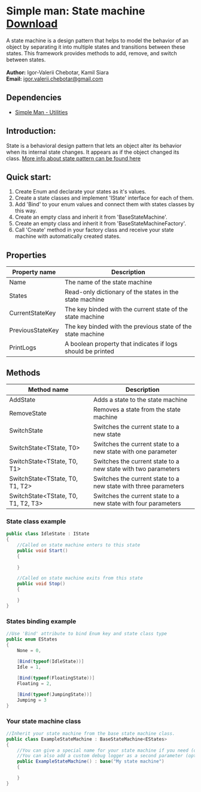 # Simple man: State machine  [Download](https://github.com/IgorChebotar/StateMachine/releases)
A state machine is a design pattern that helps to model the behavior of an object by separating it into multiple states and transitions between these states. This framework provides methods to add, remove, and switch between states.
<br>
<br>
**Author:** Igor-Valerii Chebotar, Kamil Siara
<br>
**Email:**  igor.valerii.chebotar@gmail.com

## Dependencies
* [Simple Man - Utilities](https://github.com/IgorChebotar/Utilities)

## Introduction:
State is a behavioral design pattern that lets an object alter its behavior when its internal state changes. It appears as if the object changed its class.
[More info about state pattern can be found here](https://refactoring.guru/design-patterns/state)

## Quick start:
1. Create Enum and declarate your states as it's values.
2. Create a state classes and implement 'IState' interface for each of them.
3. Add 'Bind' to your enum values and connect them with states classes by this way. 
4. Create an empty class and inherit it from 'BaseStateMachine'.
5. Create an empty class and inherit it from 'BaseStateMachineFactory'. 
5. Call 'Create' method in your factory class and receive your state machine with automatically created states.

## Properties
| Property name | Description                    |
| ------------- | ------------------------------ |
| Name | The name of the state machine |
| States | Read-only dictionary of the states in the state machine |
| CurrentStateKey | The key binded with the current state of the state machine |
| PreviousStateKey | The key binded with the previous state of the state machine |
| PrintLogs | A boolean property that indicates if logs should be printed |

## Methods
| Method name | Description | 
| ------------- | ------------------------------ |
| AddState | Adds a state to the state machine | 
| RemoveState | Removes a state from the state machine | 
| SwitchState<TState> | Switches the current state to a new state | 
| SwitchState<TState, T0> | Switches the current state to a new state with one parameter 
| SwitchState<TState, T0, T1> | Switches the current state to a new state with two parameters |
| SwitchState<TState, T0, T1, T2> | Switches the current state to a new state with three parameters |
| SwitchState<TState, T0, T1, T2, T3> | Switches the current state to a new state with four parameters |


### State class example
```C# 
public class IdleState : IState
{
  	//Called on state machine enters to this state
	public void Start()
	{
		
	}

  	//Called on state machine exits from this state
	public void Stop()
	{

	}
}
```
  
### States binding example
```C# 
//Use 'Bind' attribute to bind Enum key and state class type
public enum EStates
{
	None = 0,
  
	[Bind(typeof(IdleState))]
	Idle = 1,

	[Bind(typeof(FloatingState))]
	Floating = 2,

	[Bind(typeof(JumpingState))]
	Jumping = 3
}
```
  
### Your state machine class
```C# 
//Inherit your state machine from the base state machine class.
public class ExampleStateMachine : BaseStateMachine<EStates>
{
	//You can give a special name for your state machine if you need (optional).
	//You can also add a custom debug logger as a second parameter (optional).
	public ExampleStateMachine() : base("My state machine")
	{

	}   
}
```
